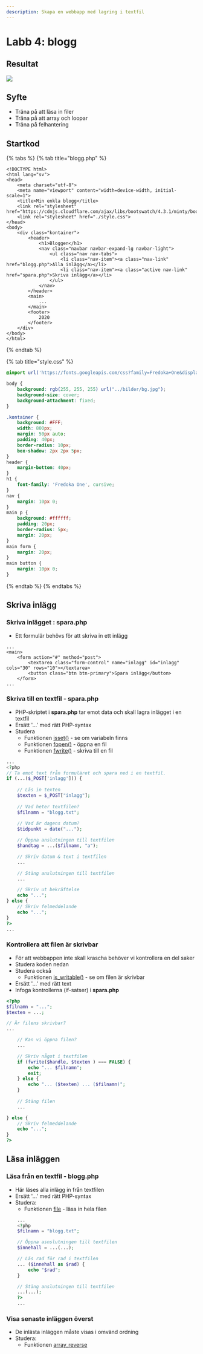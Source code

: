 ```yaml
---
description: Skapa en webbapp med lagring i textfil
---
```


# Labb 4: blogg

## **Resultat**

![](../.gitbook/assets/dump-labb-4-1.png)

## **Syfte**

* Träna på att läsa in filer 
* Träna på att array och loopar
* Träna på felhantering

## **Startkod**

{% tabs %}
{% tab title="blogg.php" %}
```markup
<!DOCTYPE html>
<html lang="sv">
<head>
    <meta charset="utf-8">
    <meta name="viewport" content="width=device-width, initial-scale=1">
    <title>Min enkla blogg</title>
    <link rel="stylesheet" href="https://cdnjs.cloudflare.com/ajax/libs/bootswatch/4.3.1/minty/bootstrap.min.css">
    <link rel="stylesheet" href="./style.css">
</head>
<body>
    <div class="kontainer">
        <header>
            <h1>Bloggen</h1>
            <nav class="navbar navbar-expand-lg navbar-light">
                <ul class="nav nav-tabs">
                    <li class="nav-item"><a class="nav-link" href="blogg.php">Alla inlägg</a></li>
                    <li class="nav-item"><a class="active nav-link" href="spara.php">Skriva inlägg</a></li>
                </ul>
            </nav>
        </header>
        <main>
            ...
        </main>
        <footer>
            2020
        </footer>
    </div>
</body>
</html>
```
{% endtab %}

{% tab title="style.css" %}
```css
@import url('https://fonts.googleapis.com/css?family=Fredoka+One&display=swap');

body {
    background: rgb(255, 255, 255) url("../bilder/bg.jpg");
    background-size: cover;
    background-attachment: fixed;
}

.kontainer {
    background: #FFF;
    width: 800px;
    margin: 50px auto;
    padding: 40px;
    border-radius: 10px;
    box-shadow: 2px 2px 5px;
}
header {
    margin-bottom: 40px;
}
h1 {
    font-family: 'Fredoka One', cursive;
}
nav {
    margin: 10px 0;
}
main p {
    background: #ffffff;
    padding: 20px;
    border-radius: 5px;
    margin: 20px;
}
main form {
    margin: 20px;
}
main button {
    margin: 10px 0;
}

```
{% endtab %}
{% endtabs %}

## **Skriva inlägg**

### **Skriva inlägget : spara.php**

* Ett formulär behövs för att skriva in ett inlägg

```markup
...
<main>
    <form action="#" method="post">
        <textarea class="form-control" name="inlagg" id="inlagg" cols="30" rows="10"></textarea>
        <button class="btn btn-primary">Spara inlägg</button>
    </form>
...
```

### **Skriva till en textfil - spara.php**

* PHP-skriptet i **spara.php** tar emot data och skall lagra inlägget i en textfil
* Ersätt '...' med rätt PHP-syntax
* Studera
  * Funktionen [isset\(\)](https://devdocs.io/php/function.isset) - se om variabeln finns
  * Funktionen [fopen\(\)](https://devdocs.io/php/function.fopen) - öppna en fil
  * Funktionen [fwrite\(\)](https://devdocs.io/php/function.fwrite) - skriva till en fil

```php
...
<?php
// Ta emot text från formuläret och spara ned i en textfil.
if (...($_POST['inlagg'])) {
    
    // Läs in texten
    $texten = $_POST["inlagg"];
    
    // Vad heter textfilen?
    $filnamn = "blogg.txt";
    
    // Vad är dagens datum?
    $tidpunkt = date("...");

    // Öppna anslutningen till textfilen
    $handtag = ...($filnamn, "a");

    // Skriv datum & text i textfilen
    ...

    // Stäng anslutningen till textfilen
    ...

    // Skriv ut bekräftelse
    echo "...";
} else {
    // Skriv felmeddelande
    echo "...";
}
?>
...
```

### **Kontrollera att filen är skrivbar**

* För att webbappen inte skall krascha behöver vi kontrollera en del saker
* Studera koden nedan
* Studera också 
  * Funktionen [is\_writable\(\)](https://devdocs.io/php/function.is-writable) - se om filen är skrivbar
* Ersätt '...' med rätt text
* Infoga kontrollerna \(if-satser\) i **spara.php**

```php
<?php
$filnamn = "...";
$texten = ...;

// Är filens skrivbar?
...

    // Kan vi öppna filen?
    ...

    // Skriv något i textfilen
    if (fwrite($handle, $texten ) === FALSE) {
        echo "... $filnamn";
        exit;
    } else {
        echo "... ($texten) ... ($filnamn)";
    }
    
    // Stäng filen
    ...

} else {
    // Skriv felmeddelande
    echo "...";
}
?>
```

## **Läsa inläggen**

### **Läsa från en textfil - blogg.php**

* Här läses alla inlägg in från textfilen
* Ersätt '...' med rätt PHP-syntax
* Studera:
  * Funktionen [file](https://devdocs.io/php/function.file) - läsa in hela filen

```php
    ...
    <?php
    $filnamn = "blogg.txt";

    // Öppna asnslutningen till textfilen
    $innehall = ...(...);

    // Läs rad för rad i textfilen
    ... ($innehall as $rad) {
        echo "$rad";
    }

    // Stäng anslutningen till textfilen
    ...(...);
    ?>
    ...
```

### **Visa senaste inläggen överst**

* De inlästa inläggen måste visas i omvänd ordning
* Studera:
  * Funktionen [array\_reverse](https://devdocs.io/php/function.array-reverse)

